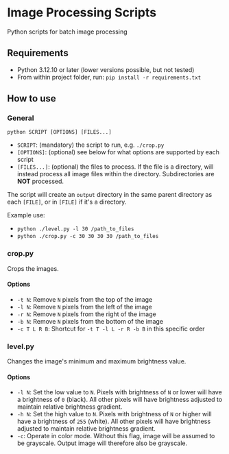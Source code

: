 # Image Processing Scripts

Python scripts for batch image processing

## Requirements

- Python 3.12.10 or later (lower versions possible, but not tested)
- From within project folder, run: `pip install -r requirements.txt`

## How to use

### General

    python SCRIPT [OPTIONS] [FILES...]

- `SCRIPT`: (mandatory) the script to run, e.g. `./crop.py`
- `[OPTIONS]`: (optional) see below for what options are supported by each script
- `[FILES...]`: (optional) the files to process. If the file is a directory, will instead process all image files within the directory. Subdirectories are **NOT** processed.

The script will create an `output` directory in the same parent directory as each `[FILE]`, or in `[FILE]` if it's a directory.

Example use:

- `python ./level.py -l 30 /path_to_files`
- `python ./crop.py -c 30 30 30 30 /path_to_files`


### crop.py

Crops the images.

#### Options

- `-t N`: Remove `N` pixels from the top of the image
- `-l N`: Remove `N` pixels from the left of the image
- `-r N`: Remove `N` pixels from the right of the image
- `-b N`: Remove `N` pixels from the bottom of the image
- `-c T L R B`: Shortcut for `-t T -l L -r R -b B` in this specific order


### level.py

Changes the image's minimum and maximum brightness value.

#### Options

- `-l N`: Set the low value to `N`. Pixels with brightness of `N` or lower will have a brightness of `0` (black). All other pixels will have brightness adjusted to maintain relative brightness gradient.
- `-h N`: Set the high value to `N`. Pixels with brightness of `N` or higher will have a brightness of `255` (white). All other pixels will have brightness adjusted to maintain relative brightness gradient.
- `-c`: Operate in color mode. Without this flag, image will be assumed to be grayscale. Output image will therefore also be grayscale.
